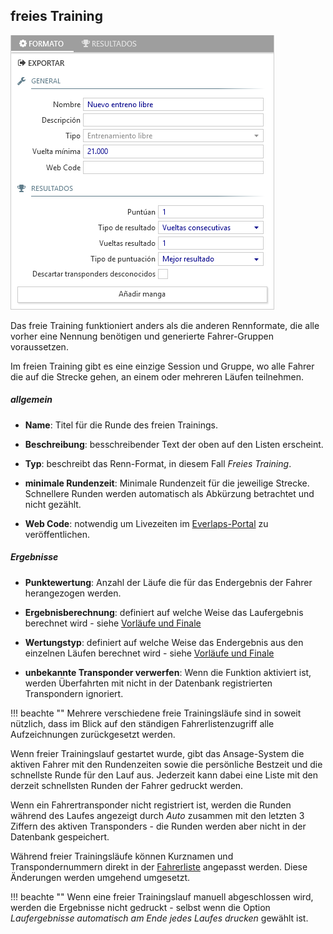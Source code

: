 ## freies Training 

![freies Training ](../img/freepractice.png)

Das freie Training funktioniert anders als die anderen Rennformate, die alle vorher eine Nennung benötigen und generierte Fahrer-Gruppen voraussetzen.

Im freien Training gibt es eine einzige Session und Gruppe, wo alle Fahrer die auf die Strecke gehen, an einem oder mehreren Läufen teilnehmen.

##### allgemein

- **Name**: Titel für die Runde des freien Trainings.

- **Beschreibung**: besschreibender Text der oben auf den Listen erscheint.

- **Typ**: beschreibt das Renn-Format, in diesem Fall *Freies Training*.

- **minimale Rundenzeit**: Minimale Rundenzeit für die jeweilige Strecke. Schnellere Runden werden automatisch als Abkürzung betrachtet und nicht gezählt.

- **Web Code**: notwendig um Livezeiten im [Everlaps-Portal](http://everlaps.com) zu veröffentlichen.

##### Ergebnisse

- **Punktewertung**: Anzahl der Läufe die für das Endergebnis der Fahrer herangezogen werden.

- **Ergebnisberechnung**: definiert auf welche Weise das Laufergebnis berechnet wird - siehe [Vorläufe und Finale](./qualify-finals/index.html)

- **Wertungstyp**: definiert auf welche Weise das Endergebnis aus den einzelnen Läufen berechnet wird - siehe [Vorläufe und Finale](./qualify-finals/index.html)

- **unbekannte Transponder verwerfen**: Wenn die Funktion aktiviert ist, werden Überfahrten mit nicht in der Datenbank registrierten Transpondern ignoriert.

!!! beachte ""
	Mehrere verschiedene freie Trainingsläufe sind in soweit nützlich, dass im Blick auf den ständigen Fahrerlistenzugriff alle Aufzeichnungen zurückgesetzt werden.

Wenn freier Trainingslauf gestartet wurde, gibt das Ansage-System die aktiven Fahrer mit den Rundenzeiten sowie die persönliche Bestzeit und die schnellste Runde für den Lauf aus. Jederzeit kann dabei eine Liste mit den derzeit schnellsten Runden der Fahrer gedruckt werden.

Wenn ein Fahrertransponder nicht registriert ist, werden die Runden während des Laufes angezeigt durch *Auto* zusammen mit den letzten 3 Ziffern des aktiven Transponders - die Runden werden aber nicht in der Datenbank gespeichert.

Während freier Trainingsläufe können Kurznamen und Transpondernummern direkt in der [Fahrerliste](../user-guide/drivers/index.html) angepasst werden. Diese Änderungen werden umgehend umgesetzt.

!!! beachte ""
	Wenn eine freier Trainingslauf manuell abgeschlossen wird, werden die Ergebnisse nicht gedruckt - selbst wenn die Option *Laufergebnisse automatisch am Ende jedes Laufes drucken* gewählt ist.

